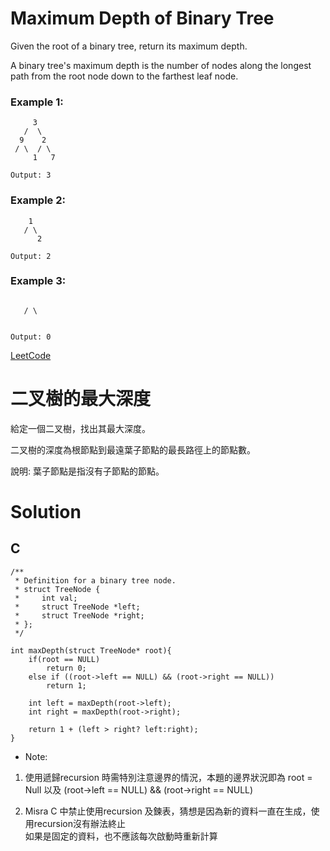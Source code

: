 # Maximum Depth of Binary Tree
Given the root of a binary tree, return its maximum depth.

A binary tree's maximum depth is the number of nodes along the longest path from the root node down to the farthest leaf node.

### Example 1:
```
     3
   /  \
  9    2
 / \  / \
     1   7

Output: 3
```
### Example 2:
```
    1
   / \
      2

Output: 2
```
### Example 3:
```
    
   / \
      

Output: 0
```
[LeetCode](https://leetcode.com/problems/maximum-depth-of-binary-tree/)  


# 二叉樹的最大深度  
給定一個二叉樹，找出其最大深度。

二叉樹的深度為根節點到最遠葉子節點的最長路徑上的節點數。

說明: 葉子節點是指沒有子節點的節點。  

# Solution
## C

```
/**
 * Definition for a binary tree node.
 * struct TreeNode {
 *     int val;
 *     struct TreeNode *left;
 *     struct TreeNode *right;
 * };
 */

int maxDepth(struct TreeNode* root){
    if(root == NULL)
        return 0;
    else if ((root->left == NULL) && (root->right == NULL))
        return 1;
    
    int left = maxDepth(root->left);
    int right = maxDepth(root->right);
    
    return 1 + (left > right? left:right);
}
```

* Note:  

1. 使用遞歸recursion 時需特別注意邊界的情況，本題的邊界狀況即為  root = Null  以及 (root->left == NULL) && (root->right == NULL)

2. Misra C 中禁止使用recursion 及鍊表，猜想是因為新的資料一直在生成，使用recursion沒有辦法終止  
   如果是固定的資料，也不應該每次啟動時重新計算 
